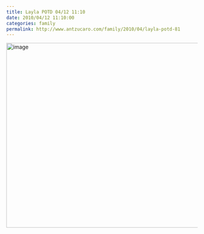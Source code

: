 ```yaml
---
title: Layla POTD 04/12 11:10
date: 2010/04/12 11:10:00
categories: family
permalink: http://www.antzucaro.com/family/2010/04/layla-potd-81
---
```

<img src="http://media.antzucaro.com/uploads/2011/02/2010-04-12 11.10.00.jpg" width="650px" height="485px" alt="image" style="display: block; margin-right: auto; margin-left: auto;">